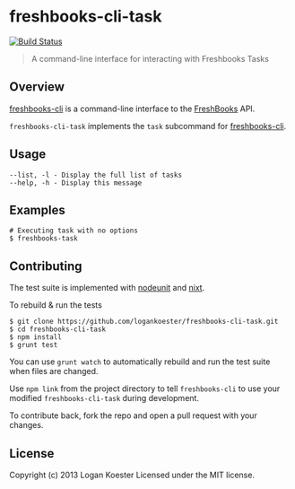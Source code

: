 # freshbooks-cli-task 
[![Build Status](https://secure.travis-ci.org/logankoester/freshbooks-cli-task.png?branch=master)](http://travis-ci.org/logankoester/freshbooks-cli-task)

> A command-line interface for interacting with Freshbooks Tasks

## Overview

[freshbooks-cli](https://github.com/logankoester/freshbooks-cli) is a
command-line interface to the [FreshBooks](http://freshbooks.com/) API.

`freshbooks-cli-task` implements the `task` subcommand for
[freshbooks-cli](https://github.com/logankoester/freshbooks-cli).


## Usage

    --list, -l - Display the full list of tasks
    --help, -h - Display this message


## Examples

    # Executing task with no options
    $ freshbooks-task


## Contributing

The test suite is implemented with
[nodeunit](https://github.com/caolan/nodeunit) and
[nixt](https://github.com/vesln/nixt).

To rebuild & run the tests

    $ git clone https://github.com/logankoester/freshbooks-cli-task.git
    $ cd freshbooks-cli-task
    $ npm install
    $ grunt test

You can use `grunt watch` to automatically rebuild and run the test suite when
files are changed.

Use `npm link` from the project directory to tell `freshbooks-cli` to use
your modified `freshbooks-cli-task` during development.

To contribute back, fork the repo and open a pull request with your changes.


## License

Copyright (c) 2013 Logan Koester
Licensed under the MIT license.


